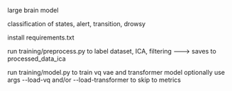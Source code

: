 large brain model

classification of states, alert, transition, drowsy

install requirements.txt

run training/preprocess.py to label dataset, ICA, filtering ---> saves to processed_data_ica

run training/model.py to train vq vae and transformer model
    optionally use args --load-vq and/or --load-transformer to skip to metrics

